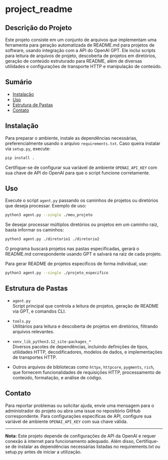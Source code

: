 # project_readme

## Descrição do Projeto

Este projeto consiste em um conjunto de arquivos que implementam uma ferramenta para geração automatizada de README.md para projetos de software, usando integração com a API do OpenAI GPT. Ele inclui scripts para leitura de arquivos de projeto, descoberta de projetos em diretórios, geração de conteúdo estruturado para README, além de diversas utilidades e configurações de transporte HTTP e manipulação de conteúdo.

## Sumário
- [Instalação](#instalação)
- [Uso](#uso)
- [Estrutura de Pastas](#estrutura-de-pastas)
- [Contato](#contato)

## Instalação

Para preparar o ambiente, instale as dependências necessárias, preferencialmente usando o arquivo `requirements.txt`. Caso queira instalar via `setup.py`, execute:

```bash
pip install .
```

Certifique-se de configurar sua variável de ambiente `OPENAI_API_KEY` com sua chave de API do OpenAI para que o script funcione corretamente.

## Uso

Execute o script `agent.py` passando os caminhos de projetos ou diretórios que deseja processar. Exemplo de uso:

```bash
python3 agent.py --single ./meu_projeto
```

Se desejar processar múltiplos diretórios ou projetos em um caminho raiz, basta informar os caminhos:

```bash
python3 agent.py ./diretorio1 ./diretorio2
```

O programa buscará projetos nas pastas especificadas, gerará o README.md correspondente usando GPT e salvará na raiz de cada projeto.

Para gerar README de projetos específicos de forma individual, use:

```bash
python3 agent.py --single ./projeto_especifico
```

## Estrutura de Pastas

- `agent.py`  
  Script principal que controla a leitura de projetos, geração de README via GPT, e comandos CLI.

- `tools.py`  
  Utilitários para leitura e descoberta de projetos em diretórios, filtrando arquivos relevantes.

- `venv_lib_python3.12_site-packages_*`  
  Diversos pacotes de dependências, incluindo definições de tipos, utilidades HTTP, decodificadores, modelos de dados, e implementações de transportes HTTP.

- Outros arquivos de bibliotecas como `httpx`, `httpcore`, `pygments`, `rich`, que fornecem funcionalidades de requisições HTTP, processamento de conteúdo, formatação, e análise de código.

## Contato

Para reportar problemas ou solicitar ajuda, envie uma mensagem para o administrador do projeto ou abra uma issue no repositório GitHub correspondente. Para configurações específicas de API, configure sua variável de ambiente `OPENAI_API_KEY` com sua chave válida.

---

**Nota:** Este projeto depende de configurações de API da OpenAI e requer conexão à internet para funcionamento adequado. Além disso, Certifique-se de instalar as dependências necessárias listadas no requirements.txt ou setup.py antes de iniciar a utilização.